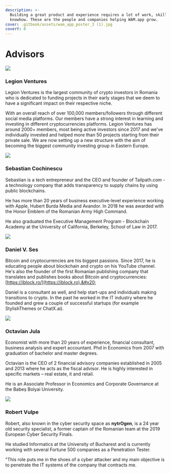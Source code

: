 ```yaml
---
description: >-
  Building a great product and experience requires a lot of work, skill and
  knowhow. These are the people and companies helping WAM.app grow.
cover: .gitbook/assets/wam_app_poster_3 (1).jpg
coverY: 0
---
```


# Advisors

![](.gitbook/assets/lv.png)

### Legion Ventures

Legion Ventures is the largest community of crypto investors in Romania who is dedicated to funding projects in their early stages that we deem to have a significant impact on their respective niche.

With an overall reach of over 100,000 members/followers through different social media platforms. Our members have a strong interest in learning and investing in different cryptocurrencies platforms. Legion Ventures has around 2000+ members, most being active investors since 2017 and we've individually invested and helped more than 50 projects starting from their private sale. We are now setting up a new structure with the aim of becoming the biggest community investing group in Eastern Europe.

![](.gitbook/assets/sebcochinescu.png)

### Sebastian Cochinescu

Sebastian is a tech entrepreneur and the CEO and founder of Tailpath.com - a technology company that adds transparency to supply chains by using public blockchains.

He has more than 20 years of business executive-level experience working with Apple, Hubert Burda Media and Avandor. In 2018 he was awarded with the Honor Emblem of the Romanian Army High Command.

He also graduated the Executive Management Program - Blockchain Academy at the University of California, Berkeley, School of Law in 2017.

![](.gitbook/assets/danielses.png)

### Daniel V. Ses

Bitcoin and cryptocurrencies are his biggest passions. Since 2017, he is educating people about blockchain and crypto on his YouTube channel. He's also the founder of the first Romanian publishing company that translates and publishes books about Bitcoin and cryptocurrencies: [https://iblock.ro/](https://iblock.ro).&#x20;

Daniel is a consultant as well, and help start-ups and individuals making transitions to crypto. In the past he worked in the IT industry where he founded and grew a couple of successful startups (for example StylishThemes or ChatX.ai).

![](.gitbook/assets/octavianjula.png)

### Octavian Jula

Economist with more than 20 years of experience, financial consultant, business analysis and expert accountant. Phd in Economics from 2007 with graduation of bachelor and master degrees.&#x20;

Octavian is the CEO of 2 financial advisory companies established in 2005 and 2013 where he acts as the fiscal advisor. He is highly interested in specific markets – real estate, it and retail.&#x20;

He is an Associate Professor in Economics and Corporate Governance at the Babeș Bolyai University.

![](.gitbook/assets/robertvulpe.png)

### Robert Vulpe

Robert, also known in the cyber security space as **nytrOgen**, is a 24 year old security specialist, a former captain of the Romanian team at the 2019 European Cyber Security Finals.&#x20;

He studied Informatics at the University of Bucharest and is currently working with several Fortune 500 companies as a Penetration Tester.

"This role puts me in the shoes of a cyber attacker and my main objective is to penetrate the IT systems of the company that contracts me.

